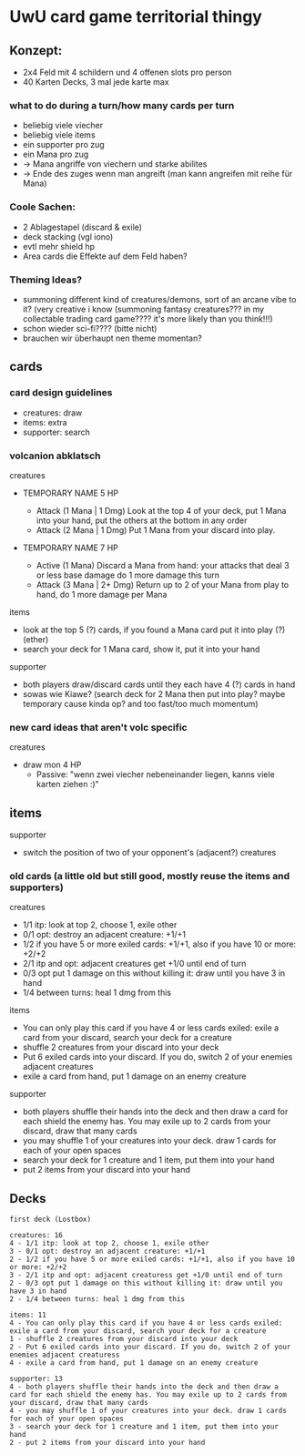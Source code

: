 # UwU card game territorial thingy

## Konzept:
- 2x4 Feld mit 4 schildern und 4 offenen slots pro person
- 40 Karten Decks, 3 mal jede karte max

### what to do during a turn/how many cards per turn
- beliebig viele viecher
- beliebig viele items
- ein supporter pro zug
- ein Mana pro zug
- -> Mana angriffe von viechern und starke abilites
- -> Ende des zuges wenn man angreift (man kann angreifen mit reihe für Mana)

### Coole Sachen:
- 2 Ablagestapel (discard & exile)
- deck stacking (vgl iono)
- evtl mehr shield hp 
- Area cards die Effekte auf dem Feld haben?

### Theming Ideas?
- summoning different kind of creatures/demons, sort of an arcane vibe to it? (very creative i know (summoning fantasy creatures??? in my collectable trading card game???? it's more likely than you think!!!)
- schon wieder sci-fi???? (bitte nicht)
- brauchen wir überhaupt nen theme momentan?

## cards

### card design guidelines
- creatures: draw
- items: extra
- supporter: search

### volcanion abklatsch

creatures
- TEMPORARY NAME 5 HP  
  - Attack (1 Mana | 1 Dmg) Look at the top 4 of your deck, put 1 Mana into your hand, put the others at the bottom in any order  
  - Attack (2 Mana | 1 Dmg) Put 1 Mana from your discard into play.  

- TEMPORARY NAME 7 HP  
  - Active (1 Mana) Discard a Mana from hand: your attacks that deal 3 or less base damage do 1 more damage this turn  
  - Attack (3 Mana | 2+ Dmg) Return up to 2 of your Mana from play to hand, do 1 more damage per Mana  

items
- look at the top 5 (?) cards, if you found a Mana card put it into play (?) (ether)
- search your deck for 1 Mana card, show it, put it into your hand

supporter 
- both players draw/discard cards until they each have 4 (?) cards in hand
- sowas wie Kiawe? (search deck for 2 Mana then put into play? maybe temporary cause kinda op? and too fast/too much momentum)

### new card ideas that aren't volc specific

creatures
- draw mon 4 HP
  - Passive: "wenn zwei viecher nebeneinander liegen, kanns viele karten ziehen :)"


items
- 

supporter
- switch the position of two of your opponent's (adjacent?) creatures


### old cards (a little old but still good, mostly reuse the items and supporters)

creatures
- 1/1 itp: look at top 2, choose 1, exile other
- 0/1 opt: destroy an adjacent creature: +1/+1
- 1/2 if you have 5 or more exiled cards: +1/+1, also if you have 10 or more: +2/+2
- 2/1 itp and opt: adjacent creatures get +1/0 until end of turn
- 0/3 opt put 1 damage on this without killing it: draw until you have 3 in hand
- 1/4 between turns: heal 1 dmg from this

items
- You can only play this card if you have 4 or less cards exiled: exile a card from your discard, search your deck for a creature
- shuffle 2 creatures from your discard into your deck
- Put 6 exiled cards into your discard. If you do, switch 2 of your enemies adjacent creatures
- exile a card from hand, put 1 damage on an enemy creature

supporter
- both players shuffle their hands into the deck and then draw a card for each shield the enemy has. You may exile up to 2 cards from your discard, draw that many cards
- you may shuffle 1 of your creatures into your deck. draw 1 cards for each of your open spaces
- search your deck for 1 creature and 1 item, put them into your hand
- put 2 items from your discard into your hand

## Decks

```
first deck (Lostbox)

creatures: 16
4 - 1/1 itp: look at top 2, choose 1, exile other
3 - 0/1 opt: destroy an adjacent creature: +1/+1
2 - 1/2 if you have 5 or more exiled cards: +1/+1, also if you have 10 or more: +2/+2
3 - 2/1 itp and opt: adjacent creaturess get +1/0 until end of turn
2 - 0/3 opt put 1 damage on this without killing it: draw until you have 3 in hand
2 - 1/4 between turns: heal 1 dmg from this

items: 11
4 - You can only play this card if you have 4 or less cards exiled: exile a card from your discard, search your deck for a creature
1 - shuffle 2 creatures from your discard into your deck
2 - Put 6 exiled cards into your discard. If you do, switch 2 of your enemies adjacent creaturess
4 - exile a card from hand, put 1 damage on an enemy creature

supporter: 13
4 - both players shuffle their hands into the deck and then draw a card for each shield the enemy has. You may exile up to 2 cards from your discard, draw that many cards
4 - you may shuffle 1 of your creatures into your deck. draw 1 cards for each of your open spaces
3 - search your deck for 1 creature and 1 item, put them into your hand
2 - put 2 items from your discard into your hand
```
